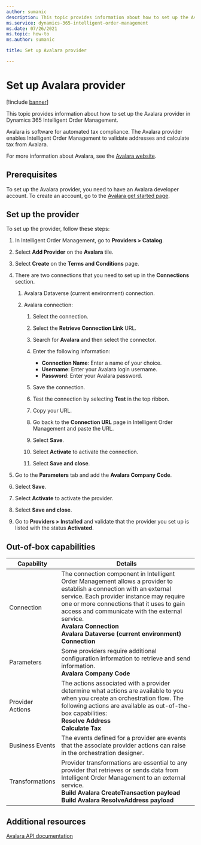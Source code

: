 ```yaml
---
author: sumanic
description: This topic provides information about how to set up the Avalara provider in Dynamics 365 Intelligent Order Management.
ms.service: dynamics-365-intelligent-order-management
ms.date: 07/26/2021
ms.topic: how-to
ms.author: sumanic

title: Set up Avalara provider

---
```


# Set up Avalara provider

[!include [banner](includes/banner.md)]


This topic provides information about how to set up the Avalara provider in Dynamics 365 Intelligent Order Management.

Avalara is software for automated tax compliance. The Avalara provider enables Intelligent Order Management to validate addresses and calculate tax from Avalara.  
  
For more information about Avalara, see the [Avalara website](https://www.avalara.com/us/en/index.html). 

## Prerequisites

To set up the Avalara provider, you need to have an Avalara developer account. To create an account, go to the [Avalara get started page](https://www.avalara.com/us/en/get-started.html).

## Set up the provider

To set up the provider, follow these steps:

1. In Intelligent Order Management, go to **Providers > Catalog**.

2. Select **Add Provider** on the **Avalara** tile.

3. Select **Create** on the **Terms and Conditions** page.

4. There are two connections that you need to set up in the **Connections** section.

    1. Avalara Dataverse (current environment) connection.

    2. Avalara connection:

       1. Select the connection.

       1. Select the **Retrieve Connection Link** URL.

       1. Search for **Avalara** and then select the connector.

       1. Enter the following information: 
          - **Connection Name**: Enter a name of your choice.
          - **Username**: Enter your Avalara login username.
          - **Password**: Enter your Avalara password.

       1. Save the connection.

       1. Test the connection by selecting **Test** in the top ribbon.

       1. Copy your URL.

       1. Go back to the **Connection URL** page in Intelligent Order Management and paste the URL.

       1. Select **Save**.

       1. Select **Activate** to activate the connection.

       1. Select **Save and close**.

5.  Go to the **Parameters** tab and add the **Avalara Company Code**. 

6. Select **Save**.

7. Select **Activate** to activate the provider.

8. Select **Save and close**.

9. Go to **Providers > Installed** and validate that the provider you set up is listed with the status **Activated**.


##  Out-of-box capabilities

|  Capability | Details |
| ------------------ | -------------------------------- |
|    Connection             |   The connection component in Intelligent Order Management allows a provider to establish a connection with an external service. Each provider instance may require one or more connections that it uses to gain access and communicate with the external service.<br>**Avalara Connection**<br>**Avalara Dataverse (current environment) Connection**   |
|    Parameters             |    Some providers require additional configuration information to retrieve and send information.<br>**Avalara Company Code**  |
|    Provider Actions     |    The actions associated with a provider determine what actions are available to you when you create an orchestration flow. The following actions are available as out-of-the-box capabilities: <br>**Resolve Address**<br>**Calculate Tax**|
|    Business Events      |   The events defined for a provider are events that the associate provider actions can raise in the orchestration designer.        |
|    Transformations        |    Provider transformations are essential to any provider that retrieves or sends data from Intelligent Order Management to an external service.<br>**Build Avalara CreateTransaction payload**<br>**Build Avalara ResolveAddress payload** |

## Additional resources
[Avalara API documentation](https://developer.avalara.com/documentation/)
